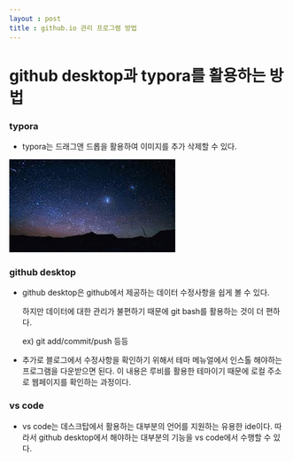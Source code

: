 ```yaml
---
layout : post
title : github.io 관리 프로그램 방법
---
```


# github desktop과 typora를 활용하는 방법

### typora

- typora는 드래그앤 드롭을 활용하여 이미지를 추가 삭제할 수 있다.

![밤하늘](../images/2021-12-20-others/밤하늘-16399968412571.jpeg)



### github desktop

- github desktop은 github에서 제공하는 데이터 수정사항을 쉽게 볼 수 있다.

  하지만 데이터에 대한 관리가 불편하기 때문에 git bash를 활용하는 것이 더 편하다.

  ex) git add/commit/push 등등



- 추가로 블로그에서 수정사항을 확인하기 위해서 테마 메뉴얼에서 인스톨 해야하는 프로그램을 다운받으면 된다. 이 내용은 루비를 활용한 테마이기 때문에 로컬 주소로 웹페이지를 확인하는 과정이다.



### vs code

- vs code는 데스크탑에서 활용하는 대부분의 언어를 지원하는 유용한 ide이다. 따라서 github desktop에서 해야하는 대부분의 기능을 vs code에서 수행할 수 있다.